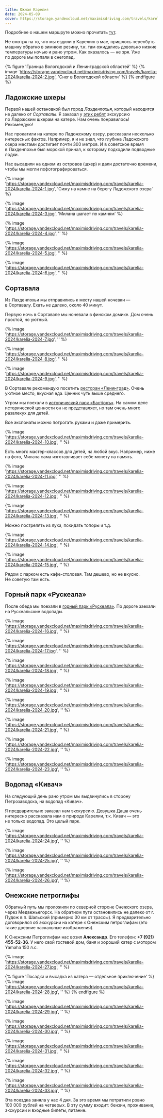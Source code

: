 ```yaml
---
title: Южная Карелия
date: 2024-05-09
cover: https://storage.yandexcloud.net/maximisdriving.com/travels/karelia-2024/karelia-2024-1.jpg
---
```


Подробнее о&nbsp;нашем маршруте можно прочитать [тут](/routes/south-karelia/).

Не&nbsp;смотря на&nbsp;то, что мы&nbsp;ездили в&nbsp;Карелию в&nbsp;мае, пришлось переобуть машину обратно в&nbsp;зимнюю резину, т.к. там ожидались довольно низкие температуры ночью и&nbsp;рано утром. Как оказалось&nbsp;&mdash; не&nbsp;зря. Уже по&nbsp;дороге мы&nbsp;попали в&nbsp;снегопад.

{% figure 'Граница Вологодской и Ленинградской областей' %}
  {% image 'https://storage.yandexcloud.net/maximisdriving.com/travels/karelia-2024/karelia-2024-2.jpg', 'Снег в Вологодской области' %}
{% endfigure %}

## Ладожские шхеры

Первой нашей остановкой был город _Лахденпохья_, который находится не&nbsp;далеко от&nbsp;_Сортавалы_. Я&nbsp;заказал у&nbsp;[этих ребят](https://vk.com/ladoga20) экскурсию по&nbsp;Ладожским шхерам на&nbsp;катере. Нам очень понравилось! Рекомендую!

Нас прокатили на&nbsp;катере по&nbsp;Ладожскому озеру, рассказали несколько интересных фактов. Например, я&nbsp;и&nbsp;не&nbsp;знал, что глубина Ладожского озера местами достигает почти 300&nbsp;метров. И&nbsp;в&nbsp;советское время в&nbsp;Лахденпохье был морской причал, к&nbsp;которому подходили подводные лодки.

Нас высадили на&nbsp;одном из&nbsp;островов (шхер) и&nbsp;дали достаточно времени, чтобы мы&nbsp;могли пофотографироваться.

{% image 'https://storage.yandexcloud.net/maximisdriving.com/travels/karelia-2024/karelia-2024-1.jpg', 'Сижу на камне на берегу Ладожского озера' %}

{% image 'https://storage.yandexcloud.net/maximisdriving.com/travels/karelia-2024/karelia-2024-3.jpg', 'Милана шагает по камням' %}

{% image 'https://storage.yandexcloud.net/maximisdriving.com/travels/karelia-2024/karelia-2024-4.jpg', '' %}

{% image 'https://storage.yandexcloud.net/maximisdriving.com/travels/karelia-2024/karelia-2024-5.jpg', '' %}

{% image 'https://storage.yandexcloud.net/maximisdriving.com/travels/karelia-2024/karelia-2024-6.jpg', '' %}

## Сортавала

Из&nbsp;Лахденпохьи мы&nbsp;отправились к&nbsp;месту нашей ночевки&nbsp;&mdash; в&nbsp;Сортавалу. Ехать не&nbsp;далеко, около 40&nbsp;минут.

Первую ночь в&nbsp;Сортавале мы&nbsp;ночевали в&nbsp;финском домике. Дом очень простой, но&nbsp;уютный.

{% image 'https://storage.yandexcloud.net/maximisdriving.com/travels/karelia-2024/karelia-2024-7.jpg', '' %}

{% image 'https://storage.yandexcloud.net/maximisdriving.com/travels/karelia-2024/karelia-2024-8.jpg', '' %}

{% image 'https://storage.yandexcloud.net/maximisdriving.com/travels/karelia-2024/karelia-2024-9.jpg', '' %}

В&nbsp;Сортавале рекомендую посетить [ресторан &laquo;Ленинград&raquo;](https://vk.com/leningrad_sortavala). Очень уютное место, вкусная еда. Ценник чуть выше среднего.

Утром мы&nbsp;поехали в&nbsp;[исторический парк &laquo;Бастiонъ&raquo;](https://www.bastion-park.com). На&nbsp;самом деле исторической ценности он&nbsp;не&nbsp;представляет, но&nbsp;там очень много развлекух для детей.

Все экспонаты можно потрогать руками и&nbsp;даже примерить.

{% image 'https://storage.yandexcloud.net/maximisdriving.com/travels/karelia-2024/karelia-2024-10.jpg', '' %}

Есть много мастер-классов для детей, на&nbsp;любой вкус. Например, ниже на&nbsp;фото, Милана сама изготавливает себе монету на&nbsp;память.

{% image 'https://storage.yandexcloud.net/maximisdriving.com/travels/karelia-2024/karelia-2024-11.jpg', '' %}

{% image 'https://storage.yandexcloud.net/maximisdriving.com/travels/karelia-2024/karelia-2024-12.jpg', '' %}

{% image 'https://storage.yandexcloud.net/maximisdriving.com/travels/karelia-2024/karelia-2024-13.jpg', '' %}

Можно пострелять из&nbsp;лука, покидать топоры и&nbsp;т.д.

{% image 'https://storage.yandexcloud.net/maximisdriving.com/travels/karelia-2024/karelia-2024-14.jpg', '' %}

{% image 'https://storage.yandexcloud.net/maximisdriving.com/travels/karelia-2024/karelia-2024-15.jpg', '' %}

Рядом с&nbsp;парком есть кафе-столовая. Там дешево, но&nbsp;не&nbsp;вкусно. Не&nbsp;советую там есть.

## Горный парк &laquo;Рускеала&raquo;

После обеда мы&nbsp;поехали в&nbsp;[горный парк &laquo;Рускеала&raquo;](https://ruskeala.ru). По&nbsp;дороге заехали на&nbsp;Рускеальские водопады.

{% image 'https://storage.yandexcloud.net/maximisdriving.com/travels/karelia-2024/karelia-2024-16.jpg', '' %}

{% image 'https://storage.yandexcloud.net/maximisdriving.com/travels/karelia-2024/karelia-2024-17.jpg', '' %}

{% image 'https://storage.yandexcloud.net/maximisdriving.com/travels/karelia-2024/karelia-2024-18.jpg', '' %}

{% image 'https://storage.yandexcloud.net/maximisdriving.com/travels/karelia-2024/karelia-2024-19.jpg', '' %}

{% image 'https://storage.yandexcloud.net/maximisdriving.com/travels/karelia-2024/karelia-2024-20.jpg', '' %}

{% image 'https://storage.yandexcloud.net/maximisdriving.com/travels/karelia-2024/karelia-2024-21.jpg', '' %}

{% image 'https://storage.yandexcloud.net/maximisdriving.com/travels/karelia-2024/karelia-2024-22.jpg', '' %}

{% image 'https://storage.yandexcloud.net/maximisdriving.com/travels/karelia-2024/karelia-2024-23.jpg', '' %}

## Водопад &laquo;Кивач&raquo;

На&nbsp;следующий день рано утром мы&nbsp;выдвинулись в&nbsp;сторону Петрозаводска, на&nbsp;водопад &laquo;Кивач&raquo;.

Я&nbsp;предварительно заказал нам экскурсию. Девушка Даша очень интересно рассказала нам о&nbsp;природе Карелии, т.к. Кивач&nbsp;&mdash; это не&nbsp;только водопад. Это целый парк.

{% image 'https://storage.yandexcloud.net/maximisdriving.com/travels/karelia-2024/karelia-2024-24.jpg', '' %}

{% image 'https://storage.yandexcloud.net/maximisdriving.com/travels/karelia-2024/karelia-2024-25.jpg', '' %}

{% image 'https://storage.yandexcloud.net/maximisdriving.com/travels/karelia-2024/karelia-2024-26.jpg', '' %}

## Онежские петроглифы

Обратный путь мы&nbsp;проложили по&nbsp;северной стороне Онежского озера, через Медвежьегорск. На&nbsp;обратном пути остановились не&nbsp;далеко от&nbsp;г. Пудож в&nbsp;п. Шальский (примерно 30&nbsp;км от&nbsp;трассы). Я&nbsp;предварительно договорился об&nbsp;экскурсии на&nbsp;катере к&nbsp;Онежским петроглифам (это такие древние наскальные изображения).

К&nbsp;Онежским Петроглифам нас возил **Александр**. Его телефон: **+7 (921) 455-52-36**. У&nbsp;него свой гостевой дом, баня и&nbsp;хороший катер с&nbsp;мотором Yamaha 150 л.с.

{% image 'https://storage.yandexcloud.net/maximisdriving.com/travels/karelia-2024/karelia-2024-27.jpg', '' %}

{% figure 'Посадка и высадка из катера — отдельное приключение' %}
  {% image 'https://storage.yandexcloud.net/maximisdriving.com/travels/karelia-2024/karelia-2024-28.jpg', '' %}
{% endfigure %}

{% image 'https://storage.yandexcloud.net/maximisdriving.com/travels/karelia-2024/karelia-2024-29.jpg', '' %}

{% image 'https://storage.yandexcloud.net/maximisdriving.com/travels/karelia-2024/karelia-2024-30.jpg', '' %}

{% image 'https://storage.yandexcloud.net/maximisdriving.com/travels/karelia-2024/karelia-2024-31.jpg', '' %}

{% image 'https://storage.yandexcloud.net/maximisdriving.com/travels/karelia-2024/karelia-2024-32.jpg', '' %}

{% image 'https://storage.yandexcloud.net/maximisdriving.com/travels/karelia-2024/karelia-2024-33.jpg', '' %}

Эта поездка заняла у&nbsp;нас 4&nbsp;дня. За&nbsp;это время мы&nbsp;потратили ровно 100&nbsp;000 рублей на&nbsp;четверых. В&nbsp;эту сумму входит: бензин, проживание, экскурсии и&nbsp;входные билеты, питание.
